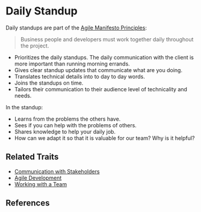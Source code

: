 # Daily Standup

Daily standups are part of the [Agile Manifesto Principles](http://agilemanifesto.org/principles.html):
> Business people and developers must work together daily throughout the project.

* Prioritizes the daily standups. The daily communication with the client is more important than running morning errands.
* Gives clear standup updates that communicate what are you doing.
* Translates technical details into to day to day words.
* Joins the standups on time.
* Tailors their communication to their audience level of technicality and needs.

In the standup:

- Learns from the problems the others have.
- Sees if you can help with the problems of others.
- Shares knowledge to help your daily job.
- How can we adapt it so that it is valuable for our team? Why is it helpful?

## Related Traits

* [Communication with Stakeholders](/communication-with-stakeholders.md)
* [Agile Development](/agile.md)
* [Working with a Team](/working-with-a-team.md)

## References
